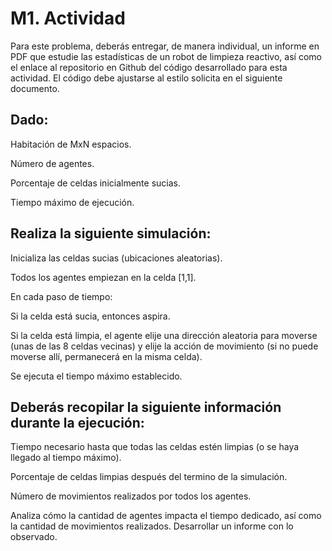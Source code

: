 # M1. Actividad

Para este problema, deberás entregar, de manera individual, un informe en PDF que estudie las estadísticas de un robot de limpieza reactivo, así como el enlace al repositorio en Github del código desarrollado para esta actividad. El código debe ajustarse al estilo solicita en el siguiente documento.

## Dado:

Habitación de MxN espacios.

Número de agentes.

Porcentaje de celdas inicialmente sucias.

Tiempo máximo de ejecución.


## Realiza la siguiente simulación:

Inicializa las celdas sucias (ubicaciones aleatorias).

Todos los agentes empiezan en la celda [1,1].

En cada paso de tiempo:

Si la celda está sucia, entonces aspira.

Si la celda está limpia, el agente elije una dirección aleatoria para moverse (unas de las 8 celdas vecinas) y elije la acción de movimiento (si no puede moverse allí, permanecerá en la misma celda).

Se ejecuta el tiempo máximo establecido.


## Deberás recopilar la siguiente información durante la ejecución:

Tiempo necesario hasta que todas las celdas estén limpias (o se haya llegado al tiempo máximo).

Porcentaje de celdas limpias después del termino de la simulación.

Número de movimientos realizados por todos los agentes.

Analiza cómo la cantidad de agentes impacta el tiempo dedicado, así como la cantidad de movimientos realizados. Desarrollar un informe con lo observado.

